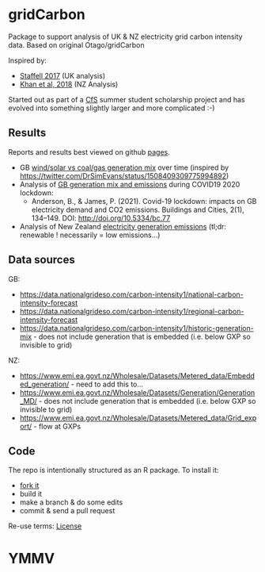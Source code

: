 # gridCarbon
Package to support analysis of UK &amp; NZ electricity grid carbon intensity data. Based on original Otago/gridCarbon

Inspired by:

 * [Staffell 2017](http://www.sciencedirect.com/science/article/pii/S0301421516307017) (UK analysis)
 * [Khan et al, 2018](http://www.sciencedirect.com/science/article/pii/S0959652618306474) (NZ Analysis)

Started out as part of a [CfS](https://cfsotago.github.io/) summer student scholarship project and has evolved into something slightly larger and more complicated :-)

## Results

Reports and results best viewed on github [pages](https://dataknut.github.io/gridCarbon/).

 * GB [wind/solar vs coal/gas generation mix](https://dataknut.github.io/gridCarbon/rmd/gbGenMixTrends.html) over time (inspired by https://twitter.com/DrSimEvans/status/1508409309775994892)
 * Analysis of [GB generation mix and emissions](https://git.soton.ac.uk/ba1e12/gbLockdownElecPaper) during COVID19 2020 lockdown:
   * Anderson, B., & James, P. (2021). Covid-19 lockdown: impacts on GB electricity demand and CO2 emissions. Buildings and Cities, 2(1), 134–149. DOI: http://doi.org/10.5334/bc.77
 * Analysis of New Zealand [electricity generation emissions](https://dataknut.github.io/nzGridCarbonPaper/) (tl;dr: renewable ! necessarily = low emissions...)

## Data sources

GB:

 * https://data.nationalgrideso.com/carbon-intensity1/national-carbon-intensity-forecast
 * https://data.nationalgrideso.com/carbon-intensity1/regional-carbon-intensity-forecast
 * https://data.nationalgrideso.com/carbon-intensity1/historic-generation-mix - does not include generation that is embedded (i.e. below GXP so invisible to grid)
 
NZ:

 * https://www.emi.ea.govt.nz/Wholesale/Datasets/Metered_data/Embedded_generation/ - need to add this to...
 * https://www.emi.ea.govt.nz/Wholesale/Datasets/Generation/Generation_MD/ - does not include generation that is embedded (i.e. below GXP so invisible to grid)
 * https://www.emi.ea.govt.nz/Wholesale/Datasets/Metered_data/Grid_export/ - flow at GXPs
 
## Code

The repo is intentionally structured as an R package. To install it:

* [fork it](https://git.soton.ac.uk/SERG/workflow/-/blob/master/CONTRIBUTING.md)
* build it
* make a branch & do some edits
* commit & send a pull request

Re-use terms: [License](LICENSE)

# YMMV
